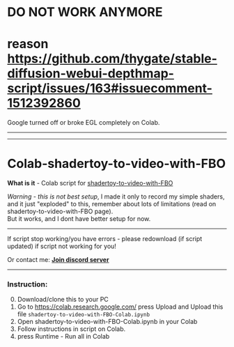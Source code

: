 
# DO NOT WORK ANYMORE

# reason https://github.com/thygate/stable-diffusion-webui-depthmap-script/issues/163#issuecomment-1512392860

Google turned off or broke EGL completely on Colab.

___
___

# Colab-shadertoy-to-video-with-FBO

**What is it** - Colab script for [shadertoy-to-video-with-FBO](https://github.com/danilw/shadertoy-to-video-with-FBO)

*Warning* - *this is not best setup*, I made it only to record my simple shaders, and it just "exploded" to this, remember about lots of limitations (read on shadertoy-to-video-with-FBO page).\
But it works, and I dont have better setup for now.
___

If script stop working/you have errors - please redownload (if script updated) if script not working for you!

Or contact me: [**Join discord server**](https://discord.gg/JKyqWgt)
___

### Instruction:

0. Download/clone this to your PC
1. Go to https://colab.research.google.com/ press Upload and Upload this file `shadertoy-to-video-with-FBO-Colab.ipynb`
2. Open shadertoy-to-video-with-FBO-Colab.ipynb in your Colab
3. Follow instructions in script on Colab.
4. press Runtime - Run all in Colab


